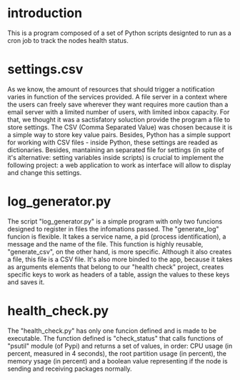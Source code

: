 # introduction

This is a program composed of a set of Python scripts designted to run as a cron job to track the nodes health status. 

# settings.csv

As we know, the amount of resources that should trigger a notification varies in function of the services provided. A file server in a context where the users can freely save wherever they want requires more caution than a email server with a limited number of users, with limited inbox capacity.
For that, we thought it was a sactisfatory soluction provide the program a file to store settings. The CSV (Comma Separated Value) was chosen because it is a simple way to store key value pairs. Besides, Python has a simple support for working with CSV files - inside Python, these settings are readed as dictionaries. 
Besides, mantaining an separated file for settings (in spite of it's alternative: setting variables inside scripts) is crucial to implement the following project: a web application to work as interface will allow to display and change this settings.

# log_generator.py

The script "log_generator.py" is a simple program with only two funcions designed to register in files the infomations passed. 
The "generate_log" funcion is flexible. It takes a service name, a pid (process identification), a message and the name of the file. 
This function is highly reusable, "generate_csv", on the other hand, is more specific. Although it also creates a file, this file is a CSV file. It's also more binded to the app, because it takes as arguments elements that belong to our "health check" project, creates specific keys to work as headers of a table, assign the values to these keys and saves it. 

# health_check.py

The "health_check.py" has only one funcion defined and is made to be executable. 
The function defined is "check_status" that calls functions of "psutil" module (of Pypi) and returns a set of values, in order: CPU usage (in percent, measured in 4 seconds), the root partition usage (in percent), the memory ysage (in percent) and a boolean value representing if the node is sending and receiving packages normally. 
